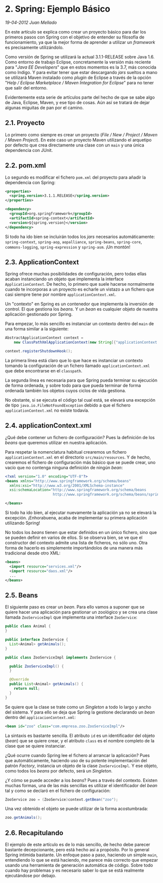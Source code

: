 # 2. Spring: Ejemplo Básico

_19-04-2012_ _Juan Mellado_

En este artículo se explica como crear un proyecto básico para dar los primeros pasos con Spring con el objetivo de entender su filosofía de funcionamiento, ya que la mejor forma de aprender a utilizar un _framework_ es precisamente utilizándolo.

Como versión de Spring se utilizará la actual 3.1.1-RELEASE sobre Java 1.6. Como entorno de trabajo Eclipse, concretamente la versión más reciente para "_Java EE Developers_" que en estos momentos es la 3.7, más conocida como Indigo. Y para evitar tener que estar descargando _jars_ sueltos a mano se utilizará Maven instalado como _plugin_ de Eclipse a través de la opción "_Help / Eclipse Marketplace / Maven Integration for Eclipse_" para no tener que salir del entorno.

Evidentemente esta serie de artículos parte del hecho de que se sabe algo de Java, Eclipse, Maven, y ese tipo de cosas. Aún así se tratará de dejar algunas miguitas de pan por el camino.

## 2.1. Proyecto

Lo primero como siempre es crear un proyecto (_File / New / Project / Maven / Maven Project_). En este caso un proyecto Maven utilizando el arquetipo por defecto que crea directamente una clase con un ```main``` y una única dependencia con JUnit.

## 2.2. pom.xml

Lo segundo es modificar el fichero ```pom.xml``` del proyecto para añadir la dependencia con Spring:

```xml
<properties>
  <spring.version>3.1.1.RELEASE</spring.version>
</properties> 

<dependency>
  <groupId>org.springframework</groupId>
  <artifactId>spring-context</artifactId>
  <version>${spring.version}</version>
</dependency>
```

Si todo ha ido bien se incluirán todos los _jars_ necesarios automáticamente: ```spring-context```, ```spring-aop```, ```aopalliance```, ```spring-beans```, ```spring-core```, ```commons-logging```, ```spring-expression``` y ```spring-asm```. ¡Un montón!

## 2.3. ApplicationContext

Spring ofrece muchas posibilidades de configuración, pero todas ellas acaban instanciando un objeto que implementa la interface ```ApplicationContext```. De hecho, lo primero que suele hacerse normalmente cuando te incorporas a un proyecto es echarle un vistazo a un fichero que casi siempre tiene por nombre ```applicationContext.xml```.

Un "contexto" en Spring es un contenedor que implementa la inversión de control. El que gestiona los _beans_. Y un _bean_ es cualquier objeto de nuestra aplicación gestionado por Spring.

Para empezar, lo más sencillo es instanciar un contexto dentro del ```main``` de una forma similar a la siguiente:

```java
AbstractApplicationContext context =
    new ClassPathXmlApplicationContext(new String[{"applicationContext.xml"});

context.registerShutdownHook();
```

La primera línea está claro que lo que hace es instanciar un contexto tomando la configuración de un fichero llamado ```applicationContext.xml``` que debe encontrarse en el ```classpath```.

La segunda línea es necesaria para que Spring pueda terminar su ejecución de forma ordenada, y sobre todo para que pueda terminar de forma ordenada también los objetos cuyos ciclos de vida gestiona.

No obstante, si se ejecuta el código tal cual está, se elevará una excepción de tipo ```java.io.FileNotFoundException``` debido a que el fichero ```applicationContext.xml``` no existe todavía.

## 2.4. applicationContext.xml

¿Qué debe contener un fichero de configuración? Pues la definición de los _beans_ que queremos utilizar en nuestra aplicación.

Para respetar la nomenclatura habitual crearemos un fichero ```applicationContext.xml``` en el directorio ```src/main/resources```. Y de hecho, crearemos el fichero de configuración más básico que se puede crear, uno vacío que no contenga ninguna definición de ningún _bean_:

```xml
<?xml version="1.0" encoding="UTF-8"?>
<beans xmlns="http://www.springframework.org/schema/beans"
  xmlns:xsi="http://www.w3.org/2001/XMLSchema-instance"
  xsi:schemaLocation="http://www.springframework.org/schema/beans
                      http://www.springframework.org/schema/beans/spring-beans-3.1.xsd">

</beans>
```

Si todo ha ido bien, al ejecutar nuevamente la aplicación ya no se elevará la excepción. ¡Enhorabuena, acaba de implementar su primera aplicación utilizando Spring!

No todos los _beans_ tienen que estar definidos en un único fichero, sino que se pueden definir en varios de ellos. Si se observa bien, se ve que el constructor del contexto admite una lista de ficheros, no sólo uno. Otra forma de hacerlo es simplemente importándolos de una manera más tradicional desde otro XML:

```xml
<beans>
  <import resource="services.xml"/>
  <import resource="daos.xml"/>
  ...
</beans>
```

## 2.5. Beans

El siguiente paso es crear un _bean_. Para ello vamos a suponer que se quiere hacer una aplicación para gestionar un zoológico y se crea una clase llamada ```ZooServiceImpl``` que implementa una interface ```ZooService```:

```java
public class Animal {
}

public interface ZooService {
  List<Animal> getAnimals();
}

public class ZooServiceImpl implements ZooService {

  public ZooServiceImpl() {
  }

  @Override
  public List<Animal> getAnimals() {
    return null;
  }
}
```

Se quiere que la clase se trate como un _Singleton_ a todo lo largo y ancho del sistema. Y para ello se deja que Spring la gestione declarando un _bean_ dentro del ```applicacionContext.xml```:

```xml
<bean id="zoo" class="com.empresa.zoo.ZooServiceImpl"/>
```

La sintaxis es bastante sencilla. El atributo ```id``` es un identificador del objeto (_bean_) que se quiere crear, y el atributo ```class``` es el nombre completo de la clase que se quiere instanciar.

¿Qué ocurre cuando Spring lee el fichero al arrancar la aplicación? Pues que automáticamente, haciendo uso de su potente implementación del patrón _Factory_, instancia un objeto de la clase ```ZooServiceImpl```. Y ese objeto, como todos los _beans_ por defecto, será un _Singleton_.

¿Y cómo se puede acceder a los _beans_? Pues a través del contexto. Existen muchas formas, una de las más sencillas es utilizar el identificador del _bean_ tal y como se declaró en el fichero de configuración:

```java
ZooService zoo = (ZooService)context.getBean("zoo");
```

Una vez obtenido el objeto se puede utilizar de la forma acostumbrada:

```java
zoo.getAnimals();
```

## 2.6. Recapitulando

El ejemplo de este artículo es de lo más sencillo, de hecho debe parecer bastante decepcionante, pero está hecho así a propósito. Por lo general Spring intimida bastante. Un enfoque paso a paso, haciendo un simple ```main```, entendiendo lo que se está haciendo, me parece más correcto que empezar usando una herramienta de generación automática de código. Sobre todo cuando hay problemas y es necesario saber lo que se está realmente ejecutándose por debajo.

